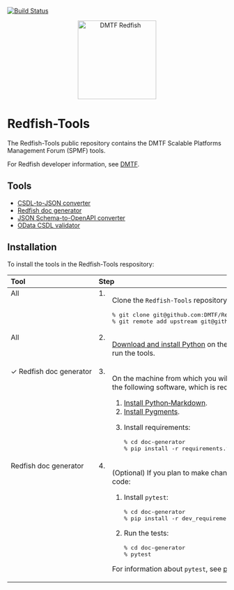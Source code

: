 [![Build Status](https://travis-ci.com/DMTF/Redfish-Tools.svg?branch=master)](https://travis-ci.com/github/DMTF/Redfish-Tools)
<p align="center">
  <img src="http://redfish.dmtf.org/sites/all/themes/dmtf2015/images/dmtf-redfish-logo.png" alt="DMTF Redfish" width=180>
</p>

# Redfish-Tools

The Redfish-Tools public repository contains the DMTF Scalable Platforms Management Forum (SPMF) tools.

For Redfish developer information, see [DMTF](https://redfish.dmtf.org/ "https://redfish.dmtf.org/").

## Tools

* [CSDL-to-JSON converter](csdl-to-json-convertor/README.md "csdl-to-json-convertor/README.md")
* [Redfish doc generator](doc-generator/README.md "doc-generator/README.md")
* [JSON Schema-to-OpenAPI converter](json-to-openapi-converter/README.md "json-to-openapi-converter/README.md")
* [OData CSDL validator](odata-csdl-validator/README.md "odata-csdl-validator/README.md")

## Installation

To install the tools in the Redfish-Tools respository:

<table>
   <thead>
      <tr>
         <th align="left" valign="top">Tool</th>
         <th align="left" valign="top" colspan="2">Step</th>
      </tr>
   </thead>
   <tbody>
      <tr>
         <td align="left" valign="top">All</td>
         <td align="left" valign="top">1.</td>
         <td align="left" valign="top">
            <p>Clone the <code>Redfish-Tools</code> repository:</p>
            <pre lang="bash">% git clone git@github.com:DMTF/Redfish-Tools.git
% git remote add upstream git@github.com:DMTF/Redfish-Tools.git</pre>
         </td>
      </tr>
      <tr>
         <td align="left" valign="top">All</td>
         <td align="left" valign="top">2.</td>
         <td align="left" valign="top">
            <p><a href="https://www.python.org/downloads/" title="https://www.python.org/downloads/">Download and install Python</a> on the machine from which you will run the tools.</p>
         </td>
      </tr>
      <tr>
         <td align="left" valign="top">&#10003;&nbsp;Redfish&nbsp;doc&nbsp;generator</td>
         <td align="left" valign="top">3.</td>
         <td align="left" valign="top">
            <p>On the machine from which you will run <code>doc_generator.py</code>, install the following software, which is required for HTML output:</p>
            <ol>
               <li><a href="https://python-markdown.github.io/install/" title="https://python-markdown.github.io/install/">Install Python&#8209;Markdown</a>.</li>
               <li><a href="http://pygments.org/" title="http://pygments.org/">Install Pygments</a>.</li>
               <li>
                  <p>Install requirements:</p>
                  <pre lang="bash">% cd doc-generator
% pip install -r requirements.txt</pre>
         </td>
         <td />
      </tr>
      <tr>
         <td align="left" valign="top">Redfish doc generator</td>
         <td align="left" valign="top">4.</td>
         <td align="left" valign="top">
            <p>(Optional) If you plan to make changes to the <code>doc_generator.py</code> code:</p>
            <ol>
               <li><p>Install <code>pytest</code>:</p>
                  <pre lang="bash">% cd doc-generator
% pip install -r dev_requirements.txt</pre>
               </li>
               <li>
                  <p>Run the tests:</p>
                  <pre lang="bash">% cd doc-generator
% pytest</pre>
               </li>
            </ol>
            <p>For information about <code>pytest</code>, see <a href="https://docs.pytest.org/en/latest/getting-started.html" title="https://docs.pytest.org/en/latest/getting-started.html">pytest</a>.
         </td>
      </tr>
   </tbody>
</table>

